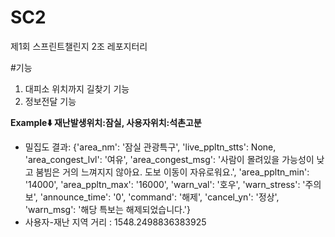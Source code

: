 # SC2
제1회 스프린트챌린지 2조 레포지터리


#기능
1. 대피소 위치까지 길찾기 기능
2. 정보전달 기능

**Example⬇️ 재난발생위치:잠실, 사용자위치:석촌고분**
- 밀집도 결과: {'area_nm': '잠실 관광특구', 'live_ppltn_stts': None, 'area_congest_lvl': '여유', 'area_congest_msg': '사람이 몰려있을 가능성이 낮고 붐빔은 거의 느껴지지 않아요. 도보 이동이 자유로워요.', 'area_ppltn_min': '14000', 'area_ppltn_max': '16000', 'warn_val': '호우', 'warn_stress': '주의보', 'announce_time': '0', 'command': '해제', 'cancel_yn': '정상', 'warn_msg': '해당 특보는 해제되었습니다.'}
- 사용자-재난 지역 거리 : 1548.2498836383925
